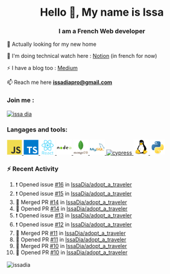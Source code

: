 <h1 align="center">Hello 👋, My name is Issa</h1>
<h3 align="center">I am a French Web developer</h3>


🔭 Actually looking for my new home


📝 I'm doing technical watch here :  [Notion](https://www.notion.so/Veille-Techno-Issa-2572f315bd9348c3a13dcb8b8c3cdb0d) (in french for now)

⚡ I have a blog too : [Medium](https://medium.com/@issadia)

📫 Reach me here **issadiapro@gmail.com**

<h3 align="left">Join me :</h3>
<p align="left">
<a href="https://linkedin.com/in/issa-dia-dev/" target="blank"><img align="center" src="https://raw.githubusercontent.com/rahuldkjain/github-profile-readme-generator/master/src/images/icons/Social/linked-in-alt.svg" alt="issa dia" height="30" width="40" /></a>
</p>

<h3 align="left">Langages and tools:</h3>
<p align="left"> 
  <a href="https://developer.mozilla.org/en-US/docs/Web/JavaScript" target="_blank"> <img src="https://raw.githubusercontent.com/devicons/devicon/master/icons/javascript/javascript-original.svg" alt="javascript" width="40" height="40"/> </a>
  <a href="https://www.typescriptlang.org/" target="_blank"> <img src="https://raw.githubusercontent.com/devicons/devicon/master/icons/typescript/typescript-original.svg" alt="typescript" width="40" height="40"/> </a>
  <a href="https://reactjs.org/" target="_blank"> <img src="https://raw.githubusercontent.com/devicons/devicon/master/icons/react/react-original-wordmark.svg" alt="react" width="40" height="40"/> </a>
  <a href="https://nodejs.org" target="_blank"> <img src="https://raw.githubusercontent.com/devicons/devicon/master/icons/nodejs/nodejs-original-wordmark.svg" alt="nodejs" width="40" height="40"/> </a>
   <a href="https://www.mongodb.com/" target="_blank"> <img src="https://raw.githubusercontent.com/devicons/devicon/master/icons/mongodb/mongodb-original-wordmark.svg" alt="mongodb" width="40" height="40"/> </a>
  <a href="https://www.mysql.com/" target="_blank"> <img src="https://raw.githubusercontent.com/devicons/devicon/master/icons/mysql/mysql-original-wordmark.svg" alt="mysql" width="40" height="40"/> </a>
  <a href="https://www.cypress.io" target="_blank"> <img src="https://raw.githubusercontent.com/simple-icons/simple-icons/6e46ec1fc23b60c8fd0d2f2ff46db82e16dbd75f/icons/cypress.svg" alt="cypress" width="40" height="40"/> </a>
  <a href="https://www.linux.org/" target="_blank"> <img src="https://raw.githubusercontent.com/devicons/devicon/master/icons/linux/linux-original.svg" alt="linux" width="40" height="40"/> </a> 
    <a href="https://www.python.org" target="_blank"> <img src="https://raw.githubusercontent.com/devicons/devicon/master/icons/python/python-original.svg" alt="python" width="40" height="40"/> </a>
</p>

### :zap: Recent Activity

<!--START_SECTION:activity-->
1. ❗️ Opened issue [#16](https://github.com/IssaDia/adopt_a_traveler/issues/16) in [IssaDia/adopt_a_traveler](https://github.com/IssaDia/adopt_a_traveler)
2. ❗️ Opened issue [#15](https://github.com/IssaDia/adopt_a_traveler/issues/15) in [IssaDia/adopt_a_traveler](https://github.com/IssaDia/adopt_a_traveler)
3. 🎉 Merged PR [#14](https://github.com/IssaDia/adopt_a_traveler/pull/14) in [IssaDia/adopt_a_traveler](https://github.com/IssaDia/adopt_a_traveler)
4. 💪 Opened PR [#14](https://github.com/IssaDia/adopt_a_traveler/pull/14) in [IssaDia/adopt_a_traveler](https://github.com/IssaDia/adopt_a_traveler)
5. ❗️ Opened issue [#13](https://github.com/IssaDia/adopt_a_traveler/issues/13) in [IssaDia/adopt_a_traveler](https://github.com/IssaDia/adopt_a_traveler)
6. ❗️ Opened issue [#12](https://github.com/IssaDia/adopt_a_traveler/issues/12) in [IssaDia/adopt_a_traveler](https://github.com/IssaDia/adopt_a_traveler)
7. 🎉 Merged PR [#11](https://github.com/IssaDia/adopt_a_traveler/pull/11) in [IssaDia/adopt_a_traveler](https://github.com/IssaDia/adopt_a_traveler)
8. 💪 Opened PR [#11](https://github.com/IssaDia/adopt_a_traveler/pull/11) in [IssaDia/adopt_a_traveler](https://github.com/IssaDia/adopt_a_traveler)
9. 🎉 Merged PR [#10](https://github.com/IssaDia/adopt_a_traveler/pull/10) in [IssaDia/adopt_a_traveler](https://github.com/IssaDia/adopt_a_traveler)
10. 💪 Opened PR [#10](https://github.com/IssaDia/adopt_a_traveler/pull/10) in [IssaDia/adopt_a_traveler](https://github.com/IssaDia/adopt_a_traveler)
<!--END_SECTION:activity-->

<p><img align="center" src="https://github-readme-streak-stats.herokuapp.com/?user=issadia&" alt="issadia" /></p>

